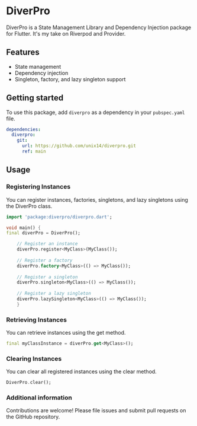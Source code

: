 # DiverPro

DiverPro is a State Management Library and Dependency Injection package for Flutter. It's my take on Riverpod and Provider.

## Features

- State management
- Dependency injection
- Singleton, factory, and lazy singleton support

## Getting started

To use this package, add `diverpro` as a dependency in your `pubspec.yaml` file.

```yaml
dependencies:
  diverpro:
    git:
      url: https://github.com/unix14/diverpro.git
      ref: main
```

## Usage

### Registering Instances

You can register instances, factories, singletons, and lazy singletons using the DiverPro class.


```dart
import 'package:diverpro/diverpro.dart';

void main() {
final diverPro = DiverPro();

    // Register an instance
    diverPro.register<MyClass>(MyClass());
    
    // Register a factory
    diverPro.factory<MyClass>(() => MyClass());
    
    // Register a singleton
    diverPro.singleton<MyClass>(() => MyClass());
    
    // Register a lazy singleton
    diverPro.lazySingleton<MyClass>(() => MyClass());
    }
```

### Retrieving Instances

You can retrieve instances using the get method.

```dart
final myClassInstance = diverPro.get<MyClass>();
```

### Clearing Instances

You can clear all registered instances using the clear method.

```dart
DiverPro.clear();
```

### Additional information

Contributions are welcome! Please file issues and submit pull requests on the GitHub repository.
